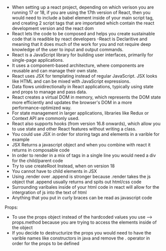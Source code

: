 - When setting up a react project, depending on which verison you are running 17 or 18, if you are using the 17th version of React, then you would need to include a babel element inside of your main script tag, and creating 2 script tags that are importated which contain the react development version and the react dom 
- React lets the code to be composed and helps you create sustainable code that is readible by react developers
-React is Declaritive and meaning that it does much of the work for you and not require deep knowledge of the user to input and output commands.
- React is a JavaScript library for building user interfaces, primarily for single-page applications.
- It uses a component-based architecture, where components are reusable and can manage their own state.
- React uses JSX for templating instead of regular JavaScript. JSX looks like HTML and can be mixed with JavaScript expressions.
- Data flows unidirectionally in React applications, typically using state and props to manage and pass data.
- React creates a virtual DOM in memory, which represents the DOM state more efficiently and updates the browser's DOM in a more performance-optimized way.
- For state management in larger applications, libraries like Redux or Context API are commonly used.
- React also supports hooks (from version 16.8 onwards), which allow you to use state and other React features without writing a class.
- You could use JSX in order for storing tags and elements in a varible for example
- JSX Returns a javascript object and when you combine with react it returns in composable code
- In order to render in a mix of tags in a single line you would need a div for the child/parent code
- Try to use createRoot Instead, when on version 18
- You cannot have to child elements in JSX
- Using .render over .append is stronger because .render takes the js object that .append usually returns and spits out html/css code 
- Surrounding varibales inside of your html code in react will allow for the intergration of js into the text of html
- Anything that you put in curly braces can be read as javascript code

Props:
- To use the props object instead of the hardcoded values you use --> props.method because you are trying to access the elements inside of the object 
- If you decide to destructurize the props you would need to have the varible names like constructors in java and remove the . operator in order for the props to be defined
